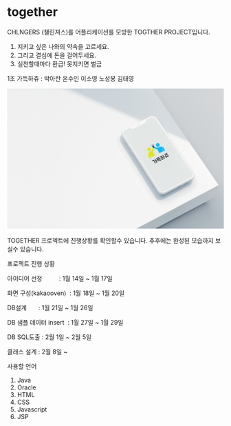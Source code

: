 # together

CHLNGERS (챌린져스)를 어플리케이션를 모방한 TOGTHER PROJECT입니다.

1. 지키고 싶은 나와의 약속을 고르세요.
2. 그리고 결심에 돈을 걸어두세요.
3. 실천할때마다 환급! 못지키면 벌금

1조 가득하쥬 : 박아란 온수인 이소영 노성봉 김태영

![REDEME%2051cef801e7054f16865699de97fb3f84/__2021-01-31_194229.png](REDEME%2051cef801e7054f16865699de97fb3f84/__2021-01-31_194229.png)

TOGETHER 프로젝트에 진행상황를 확인할수 있습니다. 추후에는 완성된 모습까지 보실수 있습니다.

프로젝트 진행 상황

아이디어 선정          : 1월 14일 ~ 1월 17일

화면 구성(kakaooven)   : 1월 18일 ~ 1월 20일

DB설계                 : 1월 21일 ~ 1월 26일

DB 샘플 데이터 insert   : 1월 27일 ~ 1월 29일

DB SQL도출             : 2월 1일 ~ 2월 5일

클래스 설계             : 2월 8일 ~


사용할 언어 
1. Java
2. Oracle
3. HTML
4. CSS
5. Javascript
6. JSP


